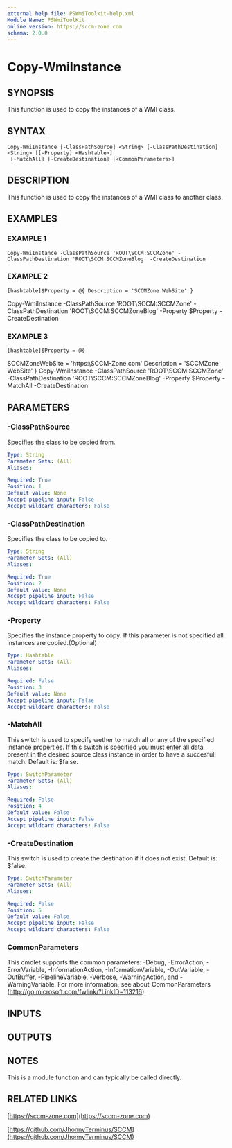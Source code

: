 ```yaml
---
external help file: PSWmiToolkit-help.xml
Module Name: PSWmiToolKit
online version: https://sccm-zone.com
schema: 2.0.0
---
```


# Copy-WmiInstance

## SYNOPSIS
This function is used to copy the instances of a WMI class.

## SYNTAX

```
Copy-WmiInstance [-ClassPathSource] <String> [-ClassPathDestination] <String> [[-Property] <Hashtable>]
 [-MatchAll] [-CreateDestination] [<CommonParameters>]
```

## DESCRIPTION
This function is used to copy the instances of a WMI class to another class.

## EXAMPLES

### EXAMPLE 1
```
Copy-WmiInstance -ClassPathSource 'ROOT\SCCM:SCCMZone' -ClassPathDestination 'ROOT\SCCM:SCCMZoneBlog' -CreateDestination
```

### EXAMPLE 2
```
[hashtable]$Property = @{ Description = 'SCCMZone WebSite' }
```

Copy-WmiInstance -ClassPathSource 'ROOT\SCCM:SCCMZone' -ClassPathDestination 'ROOT\SCCM:SCCMZoneBlog' -Property $Property -CreateDestination

### EXAMPLE 3
```
[hashtable]$Property = @{
```

SCCMZoneWebSite = 'https:\SCCM-Zone.com'
    Description = 'SCCMZone WebSite'
}
Copy-WmiInstance -ClassPathSource 'ROOT\SCCM:SCCMZone' -ClassPathDestination 'ROOT\SCCM:SCCMZoneBlog'  -Property $Property -MatchAll -CreateDestination

## PARAMETERS

### -ClassPathSource
Specifies the class to be copied from.

```yaml
Type: String
Parameter Sets: (All)
Aliases:

Required: True
Position: 1
Default value: None
Accept pipeline input: False
Accept wildcard characters: False
```

### -ClassPathDestination
Specifies the class to be copied to.

```yaml
Type: String
Parameter Sets: (All)
Aliases:

Required: True
Position: 2
Default value: None
Accept pipeline input: False
Accept wildcard characters: False
```

### -Property
Specifies the instance property to copy.
If this parameter is not specified all instances are copied.(Optional)

```yaml
Type: Hashtable
Parameter Sets: (All)
Aliases:

Required: False
Position: 3
Default value: None
Accept pipeline input: False
Accept wildcard characters: False
```

### -MatchAll
This switch is used to specify wether to match all or any of the specified instance properties.
If this switch is specified you must enter all data
present in the desired source class instance in order to have a succesfull match.
Default is: $false.

```yaml
Type: SwitchParameter
Parameter Sets: (All)
Aliases:

Required: False
Position: 4
Default value: False
Accept pipeline input: False
Accept wildcard characters: False
```

### -CreateDestination
This switch is used to create the destination if it does not exist.
Default is: $false.

```yaml
Type: SwitchParameter
Parameter Sets: (All)
Aliases:

Required: False
Position: 5
Default value: False
Accept pipeline input: False
Accept wildcard characters: False
```

### CommonParameters
This cmdlet supports the common parameters: -Debug, -ErrorAction, -ErrorVariable, -InformationAction, -InformationVariable, -OutVariable, -OutBuffer, -PipelineVariable, -Verbose, -WarningAction, and -WarningVariable.
For more information, see about_CommonParameters (http://go.microsoft.com/fwlink/?LinkID=113216).

## INPUTS

## OUTPUTS

## NOTES
This is a module function and can typically be called directly.

## RELATED LINKS

[https://sccm-zone.com](https://sccm-zone.com)

[https://github.com/JhonnyTerminus/SCCM](https://github.com/JhonnyTerminus/SCCM)

